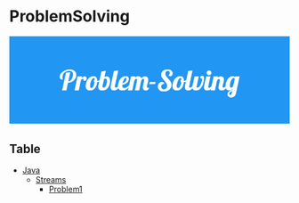 # ProblemSolving

![Problem Solving](Problem_Solving_Wider.png)

## Table

- [Java](./Java/)  
  - [Streams](./Java/Streams/)  
    - [Problem1](./Java/Streams/Problem1/)
